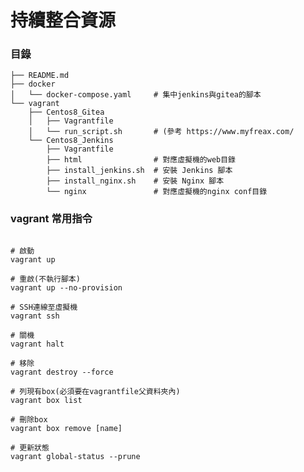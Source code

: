 # 持續整合資源

### 目錄

    ├── README.md
    ├── docker
    │   └── docker-compose.yaml     # 集中jenkins與gitea的腳本
    └── vagrant
        ├── Centos8_Gitea
        │   ├── Vagrantfile
        │   └── run_script.sh       # (參考 https://www.myfreax.com/
        └── Centos8_Jenkins
            ├── Vagrantfile
            ├── html                # 對應虛擬機的web目錄
            ├── install_jenkins.sh  # 安裝 Jenkins 腳本
            ├── install_nginx.sh    # 安裝 Nginx 腳本
            └── nginx               # 對應虛擬機的nginx conf目錄

### vagrant 常用指令

```Shell

# 啟動
vagrant up

# 重啟(不執行腳本)
vagrant up --no-provision

# SSH連線至虛擬機
vagrant ssh

# 關機
vagrant halt

# 移除
vagrant destroy --force

# 列現有box(必須要在vagrantfile父資料夾內)
vagrant box list

# 刪除box
vagrant box remove [name]

# 更新狀態
vagrant global-status --prune


```